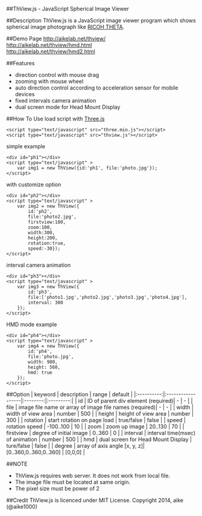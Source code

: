 ##ThView.js - JavaScript Spherical Image Viewer

##Description
ThView.js is a JavaScript image viewer program which shows spherical image photograph like [RICOH THETA](https://theta360.com/en/).

##Demo Page
http://aikelab.net/thview/  
http://aikelab.net/thview/hmd.html  
http://aikelab.net/thview/hmd2.html  

##Features
* direction control with mouse drag
* zooming with mouse wheel
* auto direction control according to acceleration sensor for mobile devices
* fixed intervals camera animation
* dual screen mode for Head Mount Display

##How To Use
load script with [Three.js](http://threejs.org/)

    <script type="text/javascript" src="three.min.js"></script>
    <script type="text/javascript" src="thview.js"></script>

simple example

    <div id="ph1"></div>
    <script type="text/javascript" >
        var img1 = new ThView({id:'ph1', file:'photo.jpg'});
    </script>

with customize option

    <div id="ph2"></div>
    <script type="text/javascript" >
        var img2 = new ThView({
            id:'ph2',
            file:'photo2.jpg',
            firstview:180,
            zoom:100,
            width:300,
            height:200,
            rotation:true,
            speed:-30});
    </script>

interval camera animation

    <div id="ph3"></div>
    <script type="text/javascript" >
        var img3 = new ThView({
            id:'ph3',
            file:['photo1.jpg','photo2.jpg','photo3.jpg','photo4.jpg'],
            interval: 300
        });
    </script>

HMD mode example

    <div id="ph4"></div>
    <script type="text/javascript" >
        var img4 = new ThView({
            id:'ph4',
            file:'photo.jpg',
            width: 980,
            height: 560,
            hmd: true
        });
    </script>


##Option
| keyword |   description   |  range |  default |
|:----------:|:------------------|:--------:|:---------:|
|  id  |  ID of parent div element (required)|  -   |  -  |
| file  | image file name or array of image file names (required)| - | -  |
| width  | width of view area | number | 500  |
| height  | height of view area | number | 300  |
| rotation  | start rotation on page load | true/false | false  |
| speed    | rotation speed | -100..100 | 10 |
| zoom    | zoom up image | 20..130 | 70 |
| firstview | degree of initial image | 0..360 | 0 |
| interval | interval time(msec) of animation | number | 500 |
| hmd | dual screen for Head Mount Display | ture/false | false |
| degree | array of axis angle [x, y, z]| [0..360,0..360,0..360] | [0,0,0] |

##NOTE
 - ThView.js requires web server. It does not work from local file.
 - The image file must be located at same origin.
 - The pixel size must be power of 2

##Credit
ThView.js is licenced under MIT License. Copyright 2014, aike (@aike1000)
